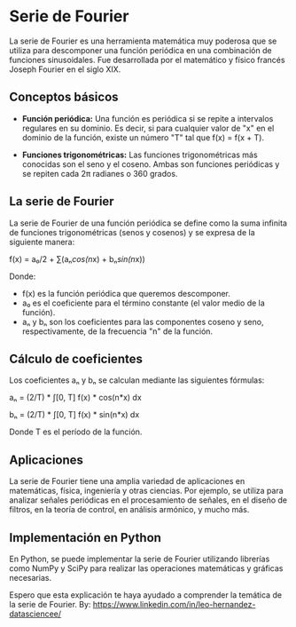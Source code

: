 # Serie de Fourier

La serie de Fourier es una herramienta matemática muy poderosa que se utiliza para descomponer una función periódica en una combinación de funciones sinusoidales. Fue desarrollada por el matemático y físico francés Joseph Fourier en el siglo XIX.

## Conceptos básicos

- **Función periódica:** Una función es periódica si se repite a intervalos regulares en su dominio. Es decir, si para cualquier valor de "x" en el dominio de la función, existe un número "T" tal que f(x) = f(x + T).

- **Funciones trigonométricas:** Las funciones trigonométricas más conocidas son el seno y el coseno. Ambas son funciones periódicas y se repiten cada 2π radianes o 360 grados.

## La serie de Fourier

La serie de Fourier de una función periódica se define como la suma infinita de funciones trigonométricas (senos y cosenos) y se expresa de la siguiente manera:

f(x) = a₀/2 + ∑(aₙ*cos(n*x) + bₙ*sin(n*x))

Donde:

- f(x) es la función periódica que queremos descomponer.
- a₀ es el coeficiente para el término constante (el valor medio de la función).
- aₙ y bₙ son los coeficientes para las componentes coseno y seno, respectivamente, de la frecuencia "n" de la función.

## Cálculo de coeficientes

Los coeficientes aₙ y bₙ se calculan mediante las siguientes fórmulas:

aₙ = (2/T) * ∫[0, T] f(x) * cos(n*x) dx

bₙ = (2/T) * ∫[0, T] f(x) * sin(n*x) dx

Donde T es el período de la función.

## Aplicaciones

La serie de Fourier tiene una amplia variedad de aplicaciones en matemáticas, física, ingeniería y otras ciencias. Por ejemplo, se utiliza para analizar señales periódicas en el procesamiento de señales, en el diseño de filtros, en la teoría de control, en análisis armónico, y mucho más.

## Implementación en Python

En Python, se puede implementar la serie de Fourier utilizando librerías como NumPy y SciPy para realizar las operaciones matemáticas y gráficas necesarias.

Espero que esta explicación te haya ayudado a comprender la temática de la serie de Fourier. 
By: https://www.linkedin.com/in/leo-hernandez-datasciencee/
